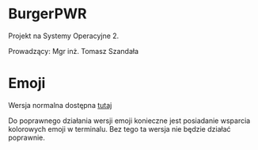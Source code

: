 # BurgerPWR
Projekt na Systemy Operacyjne 2.

Prowadzący: Mgr inż. Tomasz Szandała

# Emoji
Wersja normalna dostępna [tutaj](https://github.com/AdamStudies-PWR/BurgerPWR/tree/master)

Do poprawnego działania wersji emoji konieczne jest posiadanie wsparcia kolorowych emoji w terminalu. Bez tego ta wersja nie będzie działać poprawnie.
